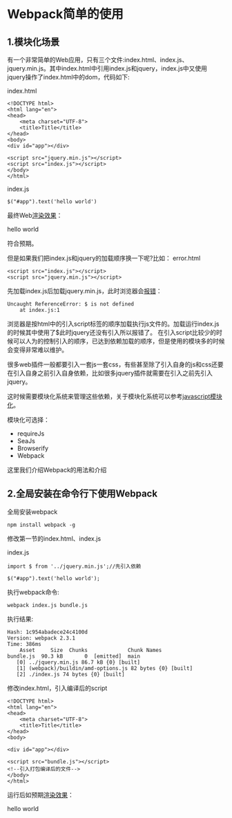 # Webpack简单的使用

## 1.模块化场景
有一个非常简单的Web应用，只有三个文件:index.html、index.js、jquery.min.js。其中index.html中引用index.js和jquery，index.js中又使用jquery操作了index.html中的dom，代码如下:

index.html
```
<!DOCTYPE html>
<html lang="en">
<head>
    <meta charset="UTF-8">
    <title>Title</title>
</head>
<body>
<div id="app"></div>

<script src="jquery.min.js"></script>
<script src="index.js"></script>
</body>
</html>
```

index.js
```
$("#app").text('hello world')
```

最终Web<a href='./origin/index.html'>渲染效果</a>：

hello world

符合预期。

但是如果我们把index.js和jquery的加载顺序换一下呢?比如：
error.html
```
<script src="index.js"></script>
<script src="jquery.min.js"></script>
```
先加载index.js后加载jquery.min.js，此时浏览器会<a href='./origin/error.html'>报错</a>：

```
Uncaught ReferenceError: $ is not defined
    at index.js:1
```

浏览器是按html中的引入script标签的顺序加载执行js文件的。加载运行index.js的时候其中使用了$此时jquery还没有引入所以报错了。
在引入script比较少的时候可以人为的控制引入的顺序，已达到依赖加载的顺序，但是使用的模块多的时候会变得非常难以维护。

很多web插件一般都要引入一套js一套css，有些甚至除了引入自身的js和css还要在引入自身之前引入自身依赖，比如很多jquery插件就需要在引入之前先引入jquery。

这时候需要模块化系统来管理这些依赖，关于模块化系统可以参考<a href='http://blog.fruitsandwich.cc/javascript-module/'>javascript模块化</a>。

模块化可选择：
- requireJs
- SeaJs
- Browserify
- Webpack

这里我们介绍Webpack的用法和介绍

## 2.全局安装在命令行下使用Webpack

全局安装webpack
```
npm install webpack -g
```
修改第一节的index.html、index.js

index.js
```
import $ from '../jquery.min.js';//先引入依赖

$("#app").text('hello world');
```
执行webpack命令:

```
webpack index.js bundle.js
```

执行结果:
```
Hash: 1c954abadece24c4100d
Version: webpack 2.3.1
Time: 386ms
    Asset     Size  Chunks             Chunk Names
bundle.js  90.3 kB       0  [emitted]  main
   [0] ../jquery.min.js 86.7 kB {0} [built]
   [1] (webpack)/buildin/amd-options.js 82 bytes {0} [built]
   [2] ./index.js 74 bytes {0} [built]
```

修改index.html，引入编译后的script
```
<!DOCTYPE html>
<html lang="en">
<head>
    <meta charset="UTF-8">
    <title>Title</title>
</head>
<body>

<div id="app"></div>

<script src="bundle.js"></script>
<!--引入打包编译后的文件-->
</body>
</html>
```

运行后如预期<a href='./dist/index.html'>渲染效果</a>：

hello world